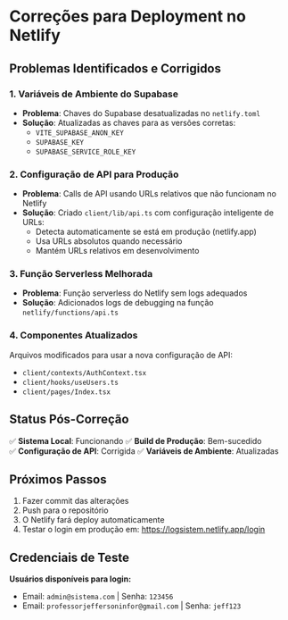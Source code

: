 # Correções para Deployment no Netlify

## Problemas Identificados e Corrigidos

### 1. Variáveis de Ambiente do Supabase

- **Problema**: Chaves do Supabase desatualizadas no `netlify.toml`
- **Solução**: Atualizadas as chaves para as versões corretas:
  - `VITE_SUPABASE_ANON_KEY`
  - `SUPABASE_KEY`
  - `SUPABASE_SERVICE_ROLE_KEY`

### 2. Configuração de API para Produção

- **Problema**: Calls de API usando URLs relativos que não funcionam no Netlify
- **Solução**: Criado `client/lib/api.ts` com configuração inteligente de URLs:
  - Detecta automaticamente se está em produção (netlify.app)
  - Usa URLs absolutos quando necessário
  - Mantém URLs relativos em desenvolvimento

### 3. Função Serverless Melhorada

- **Problema**: Função serverless do Netlify sem logs adequados
- **Solução**: Adicionados logs de debugging na função `netlify/functions/api.ts`

### 4. Componentes Atualizados

Arquivos modificados para usar a nova configuração de API:

- `client/contexts/AuthContext.tsx`
- `client/hooks/useUsers.ts`
- `client/pages/Index.tsx`

## Status Pós-Correção

✅ **Sistema Local**: Funcionando
✅ **Build de Produção**: Bem-sucedido  
✅ **Configuração de API**: Corrigida
✅ **Variáveis de Ambiente**: Atualizadas

## Próximos Passos

1. Fazer commit das alterações
2. Push para o repositório
3. O Netlify fará deploy automaticamente
4. Testar o login em produção em: https://logsistem.netlify.app/login

## Credenciais de Teste

**Usuários disponíveis para login:**

- Email: `admin@sistema.com` | Senha: `123456`
- Email: `professorjeffersoninfor@gmail.com` | Senha: `jeff123`
